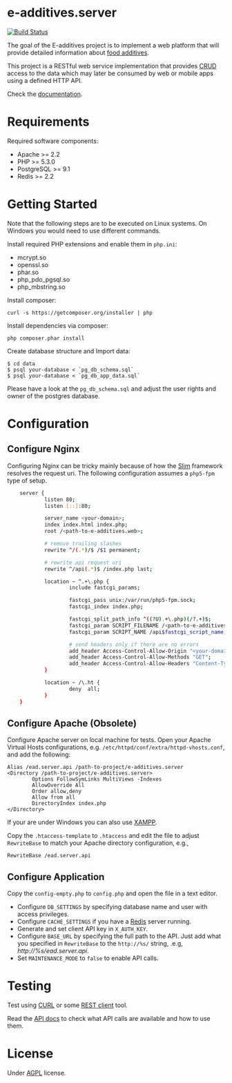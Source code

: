 e-additives.server
==================

[![Build Status](https://travis-ci.org/vexelon-dot-net/e-additives.server.png?branch=master)](https://travis-ci.org/vexelon-dot-net/e-additives.server)

The goal of the E-additives project is to implement a web platform that will provide detailed information about [food additives](http://en.wikipedia.org/wiki/Food_additive).

This project is a RESTful web service implementation that provides [CRUD](http://en.wikipedia.org/wiki/Create,_read,_update_and_delete) access to the data which may later be consumed by web or mobile apps using a defined HTTP API.

Check the [documentation](docs/).

# Requirements

Required software components:

  * Apache >= 2.2
  * PHP >= 5.3.0
  * PostgreSQL >= 9.1
  * Redis >= 2.2

# Getting Started

Note that the following steps are to be executed on Linux systems. On Windows you would need to use different commands.

Install required PHP extensions and enable them in `php.ini`:

  * mcrypt.so
  * openssl.so
  * phar.so
  * php_pdo_pgsql.so
  * php_mbstring.so

Install composer:

    curl -s https://getcomposer.org/installer | php
    
Install dependencies via composer:

    php composer.phar install

Create database structure and Import data:

    $ cd data
    $ psql your-database < `pg_db_schema.sql`
    $ psql your-database < `pg_db_app_data.sql`

Please have a look at the `pg_db_schema.sql` and adjust the user rights and owner of the postgres database.
    
# Configuration

## Configure Nginx

Configuring Nginx can be tricky mainly because of how the [Slim](https://github.com/codeguy/Slim) framework resolves 
the request uri. The following configuration assumes a `php5-fpm` type of setup.

```bash
    server {
            listen 80;
            listen [::]:80;

            server_name <your-domain>;
            index index.html index.php;
            root /<path-to-e-additives.web>;

            # remove trailing slashes
            rewrite ^/(.*)/$ /$1 permanent;

            # rewrite api request uri
            rewrite ^/api(.*)$ /index.php last;

            location ~ ^.+\.php {
                    include fastcgi_params;

                    fastcgi_pass unix:/var/run/php5-fpm.sock;
                    fastcgi_index index.php;

                    fastcgi_split_path_info ^((?U).+\.php)(/?.+)$;
                    fastcgi_param SCRIPT_FILENAME /<path-to-e-additives.server>$fastcgi_script_name;
                    fastcgi_param SCRIPT_NAME /api$fastcgi_script_name;

                    # send headers only if there are no errors
                    add_header Access-Control-Allow-Origin "<your-domain>";
                    add_header Access-Control-Allow-Methods "GET";
                    add_header Access-Control-Allow-Headers "Content-Type, X-Requested-With, X-Authorization";
            }

            location ~ /\.ht {
                    deny  all;
            }
    }
```

## Configure Apache (Obsolete)

Configure Apache server on local machine for tests. Open your Apache Virtual Hosts configurations, e.g. `/etc/httpd/conf/extra/httpd-vhosts.conf`, and add the following:

    Alias /ead.server.api /path-to-project/e-additives.server
    <Directory /path-to-project/e-additives.server>
            Options FollowSymLinks MultiViews -Indexes
            AllowOverride All
            Order allow,deny
            Allow from all
            DirectoryIndex index.php
    </Directory>
    
If your are under Windows you can also use [XAMPP](http://www.apachefriends.org/en/xampp.html).

Copy the `.htaccess-template` to `.htaccess` and edit the file to adjust `RewriteBase` to match your Apache directory configuration, e.g.,

    RewriteBase /ead.server.api

## Configure Application

Copy the `config-empty.php` to `config.php` and open the file in a text editor.

  * Configure `DB_SETTINGS` by specifying database name and user with access privileges.
  * Configure `CACHE_SETTINGS` if you have a [Redis](http://redis.io/) server running.
  * Generate and set client API key in `X_AUTH_KEY`.
  * Configure `BASE_URL` by specifying the full path to the API. Just add what you specified in `RewriteBase` to the `http://%s/` string, .e.g, *http://%s/ead.server.api*.
  * Set `MAINTENANCE_MODE` to `false` to enable API calls.

# Testing

Test using [CURL](http://curl.haxx.se/) or some [REST client](https://chrome.google.com/webstore/detail/postman-rest-client/fdmmgilgnpjigdojojpjoooidkmcomcm) tool.

Read the [API docs](docs/API.md) to check what API calls are available and how to use them.

# License

Under [AGPL](LICENSE) license.
